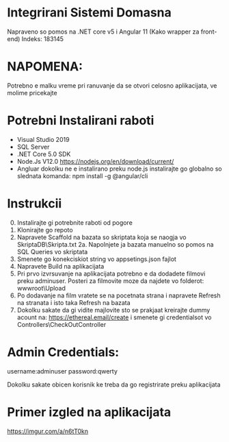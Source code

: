 # Integrirani Sistemi Domasna

Napraveno so pomos na .NET core v5 i Angular 11 (Kako wrapper za front-end)
Indeks: 183145

# NAPOMENA:
Potrebno e malku vreme pri ranuvanje da se otvori celosno aplikacijata, ve molime pricekajte

# Potrebni Instalirani raboti
- Visual Studio 2019 
- SQL Server 
- .NET Core 5.0 SDK
- Node.Js V12.0 https://nodejs.org/en/download/current/
- Angluar dokolku ne e instalirano preku node.js instalirajte go globalno so slednata komanda:
npm install -g @angular/cli

# Instrukcii
0. Instalirajte gi potrebnite raboti od pogore
1. Klonirajte go repoto
2. Napravete Scaffold na bazata so skriptata koja se naogja vo SkriptaDB\Skripta.txt
2a. Napolnjete ja bazata manuelno so pomos na SQL Queries vo skriptata
3. Smenete go konekciskiot string vo appsetings.json fajlot
4. Napravete Build na aplikacijata
5. Pri prvo izvrsuvanje na aplikacijata potrebno e da dodadete filmovi preku adminuser. Posteri za filmovite moze da najdete vo folderot: wwwroot\Upload
6. Po dodavanje na film vratete se na pocetnata strana i napravete Refresh na stranata i isto taka Refresh na bazata
7. Dokolku sakate da gi vidite majlovite sto se prakjaat kreirajte dummy acount na: https://ethereal.email/create
i smenete gi credentialsot vo Controllers\CheckOutController

# Admin Credentials:
username:adminuser
password:qwerty

Dokolku sakate obicen korisnik ke treba da go registrirate preku aplikacijata

# Primer izgled na aplikacijata
https://imgur.com/a/n6tT0kn
